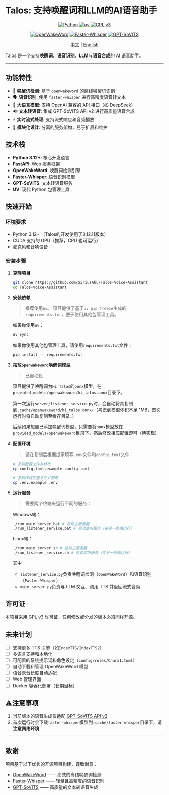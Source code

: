 # Talos: 支持唤醒词和LLM的AI语音助手

<div align="center">

<!-- python 3.12 -->
<!-- uv --> 
<!-- GPL v3 -->
[![Python](https://img.shields.io/badge/python-3.12.11-blue?logo=python)](https://www.python.org/downloads/release/python-31211/) 
[![uv](https://img.shields.io/endpoint?url=https://raw.githubusercontent.com/astral-sh/uv/main/assets/badge/v0.json)](https://github.com/astral-sh/uv) 
[![GPL v3](https://img.shields.io/badge/License-GPLv3-blue.svg)](https://www.gnu.org/licenses/gpl-3.0)

[![OpenWakeWord](https://img.shields.io/badge/OpenWakeWord-onnx-orange?logo=sound)](https://github.com/dscripka/openWakeWord)
[![Faster-Whisper](https://img.shields.io/badge/Faster--Whisper-ASR-green?logo=whisper)](https://github.com/SYSTRAN/faster-whisper)
[![GPT-SoVITS](https://img.shields.io/badge/GPT--SoVITS-TTS-purple?logo=ai)](https://github.com/RVC-Boss/GPT-SoVITS)

</div>

<div align="center">

[中文](README_zh.md) | [English](README.md)

</div>


Talos 是一个支持**唤醒词**、**语音识别**、**LLM**与**语音合成**的 AI 语音助手。

---

## 功能特性

- 🎤 **唤醒词检测**: 基于 `openwakeword` 的离线唤醒词识别
- 🗣️ **语音识别**: 使用 `faster-whisper` 进行高精度语音转文本
- 🤖 **大语言模型**: 支持 OpenAI 兼容的 API 接口（如 DeepSeek）
- 🔊 **文本转语音**: 集成 GPT-SoVITS API v2 进行高质量语音合成
- ⚡ **实时流式处理**: 支持流式响应和音频播放
- 🎯 **模块化设计**: 分离的服务架构，易于扩展和维护

## 技术栈

- **Python 3.12+**: 核心开发语言
- **FastAPI**: Web 服务框架
- **OpenWakeWord**: 唤醒词检测引擎
- **Faster-Whisper**: 语音识别模型
- **GPT-SoVITS**: 文本转语音服务
- **UV**: 现代 Python 包管理工具

## 快速开始

### 环境要求

- Python 3.12+ （Talos的开发使用了3.12.11版本）
- CUDA 支持的 GPU（推荐，CPU 也可运行）
- 麦克风和音响设备

### 安装步骤

1. **克隆项目**
    ```bash
    git clone https://github.com/SiriusAhu/Talos-Voice-Assistant
    cd Talos-Voice-Assistant
    ```

2. **安装依赖**
    > 推荐使用`uv`。
    > 项目提供了基于`uv pip freeze`生成的 `requirements.txt`，便于使用其他包管理工具。

    如果你使用`uv`：
    ```bash
    uv sync
    ```

    如果你使用其他包管理工具，请使用`requirements.txt`文件：
    ```bash
    pip install -r requirements.txt
    ```

3. **摆放`openwakeword`唤醒词模型**
    > 已自动化

    项目提供了唤醒词为`Hi Talos`的`onnx`模型，在`provided_models/openwakeword/hi_talos.onnx`目录下。

    第一次运行`server/listener_service.py`时，会自动将其复制到`.cache/openwakeword/hi_talos.onnx`。（考虑到模型体积不足 1MB，首次运行时将自动复制至缓存目录。）

    后续如果想自己添加唤醒词模型，只需要将`onnx`模型放在`provided_models/openwakeword`目录下，然后修改相应配置即可（待实现）

4. **配置环境**
    > 请在复制后根据提示填写`.env`文件和`config.toml`文件：
    ```bash
    # 复制配置文件并修改
    cp config.toml.example config.toml
    
    # 复制环境变量文件并修改
    cp .env.example .env
    ```


5. **运行服务**
    > 需要两个终端来运行不同的服务：

    Windows端：
    ```bash
    ./run_main_server.bat # 启动主服务器
    ./run_listener_service.bat # 启动监听服务（在另一终端运行）
    ```

    Linux端：
    ```bash
    ./run_main_server.sh # 启动主服务器
    ./run_listener_service.sh # 启动监听服务（在另一终端运行）
    ```

    其中
    - `listener_service.py`负责唤醒词检测（`OpenWakeWord`）和语音识别（`Faster-Whisper`）
    - `main_server.py`负责与 LLM 交互、调用 TTS 并返回流式音频

## 许可证

本项目采用 [GPL v3](https://www.gnu.org/licenses/gpl-3.0) 许可证，任何修改或分发的版本必须同样开源。

## 未来计划

- [ ] 支持更多 TTS 引擎（如`IndexTTS/IndexTTS2`）
- [ ] 多语言支持和本地化
- [ ] 可配置的系统提示词和角色设定（`config/roles/Chara1.toml`）
- [ ] 自动下载和管理 OpenWakeWord 模型
- [ ] 语音录音长度自动适配
- [ ] Web 管理界面
- [ ] Docker 容器化部署（长期目标）

## ⚠️注意事项
1. 当前版本的语音生成仅适配 [GPT-SoVITS API v2](https://github.com/RVC-Boss/GPT-SoVITS/blob/main/api_v2.py)
2. 首次运行时会下载`faster-whisper`模型到`.cache/faster-whisper`目录下，请**注意网络环境**

---

## 致谢

项目基于以下优秀的开源项目构建，谨致谢意：

- [OpenWakeWord](https://github.com/dscripka/openWakeWord) —— 高效的离线唤醒词检测
- [Faster-Whisper](https://github.com/SYSTRAN/faster-whisper) —— 轻量且高精度的语音识别
- [GPT-SoVITS](https://github.com/RVC-Boss/GPT-SoVITS) —— 高质量的文本转语音生成